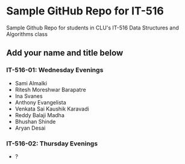 # Sample GitHub Repo for IT-516

Sample Github Repo for students in CLU's IT-516 Data Structures and Algorithms class

## Add your name and title below

### IT-516-01: Wednesday Evenings
- Sami Almalki
- Ritesh Moreshwar Barapatre
- Ina Svanes
- Anthony Evangelista
- Venkata Sai Kaushik Karavadi
- Reddy Balaji Madha
- Bhushan Shinde
- Aryan Desai

### IT-516-02: Thursday Evenings
- ?
